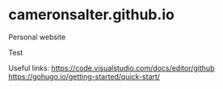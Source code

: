 # cameronsalter.github.io
Personal website

Test

Useful links:
https://code.visualstudio.com/docs/editor/github
https://gohugo.io/getting-started/quick-start/

